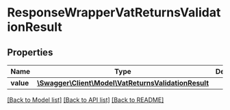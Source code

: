 # ResponseWrapperVatReturnsValidationResult

## Properties
Name | Type | Description | Notes
------------ | ------------- | ------------- | -------------
**value** | [**\Swagger\Client\Model\VatReturnsValidationResult**](VatReturnsValidationResult.md) |  | [optional] 

[[Back to Model list]](../README.md#documentation-for-models) [[Back to API list]](../README.md#documentation-for-api-endpoints) [[Back to README]](../README.md)


